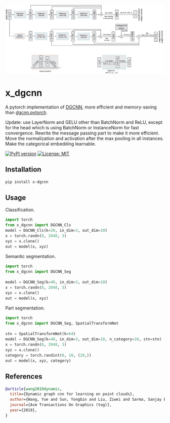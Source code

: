 <img src="./dgcnn.jpg" width="1200px"></img>

# x_dgcnn

A pytorch implementation of [DGCNN](https://arxiv.org/abs/1801.07829), more efficient and memory-saving than
[dgcnn.pytorch](https://github.com/antao97/dgcnn.pytorch).

Update: use LayerNorm and GELU other than BatchNorm and ReLU, except for the head which is using BatchNorm or
InstanceNorm for fast convergence. Rewrite the message passing part to make it more efficient. Move the normalization
and activation after the max pooling in all instances. Make the categorical embedding learnable.

[![PyPI version](https://badge.fury.io/py/x-dgcnn.svg)](https://badge.fury.io/py/x-dgcnn)
[![License: MIT](https://img.shields.io/badge/License-MIT-yellow.svg)](https://opensource.org/licenses/MIT)

## Installation

```bash
pip install x-dgcnn
```

## Usage

Classification.

```python
import torch
from x_dgcnn import DGCNN_Cls
model = DGCNN_Cls(k=20, in_dim=3, out_dim=10)
x = torch.randn(8, 2048, 3)
xyz = x.clone()
out = model(x, xyz)

```

Semantic segmentation.

```python
import torch
from x_dgcnn import DGCNN_Seg

model = DGCNN_Seg(k=40, in_dim=3, out_dim=10)
x = torch.randn(8, 2048, 3)
xyz = x.clone()
out = model(x, xyz)
```

Part segmentation.

```python
import torch
from x_dgcnn import DGCNN_Seg, SpatialTransformNet

stn = SpatialTransformNet(k=64)
model = DGCNN_Seg(k=40, in_dim=3, out_dim=10, n_category=10, stn=stn)
x = torch.randn(8, 2048, 3)
xyz = x.clone()
category = torch.randint(0, 10, (20,))
out = model(x, xyz, category)
```

## References

```bibtex
@article{wang2019dynamic,
  title={Dynamic graph cnn for learning on point clouds},
  author={Wang, Yue and Sun, Yongbin and Liu, Ziwei and Sarma, Sanjay E and Bronstein, Michael M and Solomon, Justin M},
  journal={Acm Transactions On Graphics (tog)},
  year={2019},
}
```
